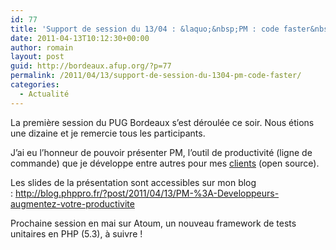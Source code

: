 ```yaml
---
id: 77
title: 'Support de session du 13/04 : &laquo;&nbsp;PM : code faster&nbsp;&raquo;'
date: 2011-04-13T10:12:30+00:00
author: romain
layout: post
guid: http://bordeaux.afup.org/?p=77
permalink: /2011/04/13/support-de-session-du-1304-pm-code-faster/
categories:
  - Actualité
---
```

La première session du PUG Bordeaux s&rsquo;est déroulée ce soir. Nous étions une dizaine et je remercie tous les participants.

J&rsquo;ai eu l&rsquo;honneur de pouvoir présenter PM, l&rsquo;outil de productivité (ligne de commande) que je développe entre autres pour mes [clients](http://bordeaux.afup.org/2018/07/28/avant-dacheter-un-jeu-electronique-vous-devez-en-savoir-un-peu-plus-sur-lempire-des-huit-minutes/) (open source).

Les slides de la présentation sont accessibles sur mon blog : <http://blog.phppro.fr/?post/2011/04/13/PM-%3A-Developpeurs-augmentez-votre-productivite>

Prochaine session en mai sur Atoum, un nouveau framework de tests unitaires en PHP (5.3), à suivre !